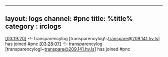 
---
layout: logs
channel: #pnc
title: %title%
category : irclogs
---
<a href="#03:19:20" name="03:19:20" class="time">[03:19:20]</a> -!- <span class="join">transparencylog</span> [transparencylog!~transpare@209.141.hv.ls] has joined #pnc
<a href="#03:28:07" name="03:28:07" class="time">[03:28:07]</a> -!- <span class="join">transparencylog</span> [transparencylog!~transpare@209.141.hv.ls] has joined #pnc


